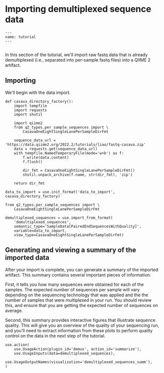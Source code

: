 # Importing demultiplexed sequence data

```{usage-scope}
---
name: tutorial
---
```

```{usage-selector}
```

In this section of the tutorial, we'll import raw fastq data that is already
demultiplexed (i.e., separated into per-sample fastq files) into a QIIME 2
artifact.

## Importing

We'll begin with the data import.

```{usage}
def casava_directory_factory():
    import tempfile
    import requests
    import shutil

    import qiime2
    from q2_types.per_sample_sequences import \
        CasavaOneEightSingleLanePerSampleDirFmt

    sequence_data_url = 'https://data.qiime2.org/2022.2/tutorials/liao/fastq-casava.zip'
    data = requests.get(sequence_data_url)
    with tempfile.NamedTemporaryFile(mode='w+b') as f:
        f.write(data.content)
        f.flush()

        dir_fmt = CasavaOneEightSingleLanePerSampleDirFmt()
        shutil.unpack_archive(f.name, str(dir_fmt), 'zip')

    return dir_fmt

data_to_import = use.init_format('data_to_import', casava_directory_factory)
```

```{usage}
from q2_types.per_sample_sequences import \
    CasavaOneEightSingleLanePerSampleDirFmt

demultiplexed_sequences = use.import_from_format(
    'demultiplexed_sequences',
    semantic_type='SampleData[PairedEndSequencesWithQuality]',
    variable=data_to_import,
    view_type=CasavaOneEightSingleLanePerSampleDirFmt)
```

## Generating and viewing a summary of the imported data

After your import is complete, you can generate a summary of the imported
artifact. This summary contains several important pieces of information.

First, it tells you how many sequences were obtained for each of the samples.
The  expected number of sequences per sample will vary depending on the
sequencing technology that was applied and the the number of samples that were
multiplexed in your run. You should review this, and ensure that you are
getting the expected number of sequences on average.

Second, this summary provides interactive figures that illustrate sequence
quality. This will give you an overview of the quality of your sequencing run,
and you'll need to extract information from these plots to perform quality
control on the data in the next step of the tutorial.

```{usage}
use.action(
    use.UsageAction(plugin_id='demux', action_id='summarize'),
    use.UsageInputs(data=demultiplexed_sequences),
    use.UsageOutputNames(visualization='demultiplexed_sequences_summ'),
)
```

